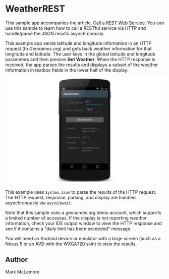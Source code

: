 WeatherREST
===========

This sample app accompanies the article, 
[Call a REST Web Service](http://developer.xamarin.com/recipes/android/web_services/consuming_services/call_a_rest_web_service/).
You can use this sample to learn how to call a RESTful service via 
HTTP and handle/parse the JSON results asynchronously. 

This example app sends latitude and longitude information in an HTTP 
request (to *Geonames.org*) and gets back weather information for that 
longitude and latitude. The user keys in the global latitude and 
longitude parameters and then presses **Get Weather**. When the HTTP 
response is received, the app parses the results and displays a subset 
of the weather information in textbox fields in the lower half of the 
display: 

![](Screenshots/example-screen.png)

This example uses `System.Json` to parse the results of the HTTP 
request. The HTTP request, response, parsing, and display are handled 
asynchronously via `async`/`await`. 

Note that this sample uses a geonames.org demo account, which supports 
a limited number of accesses. If the display is not reporting weather 
information, check your IDE output window to view the HTTP response and 
see if it contains a "daily limit has been exceeded" message. 

You will need an Android device or emulator with a large screen (such as 
a Nexus 5 or an AVD with the WXGA720 skin) to view the results. 

Author
------ 

Mark McLemore

